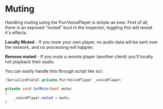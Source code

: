 # Muting

Handling muting using the PurrVoicePlayer is simple as ever. First of all, there is an exposed "muted" bool in the inspector, toggling this will reveal it's effects.

**Locally Muted** - If you mute your own player, no audio data will be sent over the network, and no processing will happen.

**Remove muted** - If you mute a remote player (another client) you'll locally not playback their audio.

You can easily handle this through script like so:\


```csharp
[SerializeField] private PurrVoicePlayer _voicePlayer;

private void SetMute(bool mute)
{
    _voicePlayer.muted = mute;
}
```
